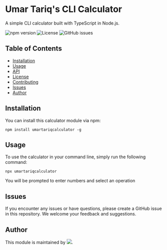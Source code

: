 # Umar Tariq's CLI Calculator

A simple CLI calculator built with TypeScript in Node.js.

![npm version](https://img.shields.io/npm/v/umartariqcalculator.svg)
![License](https://img.shields.io/npm/l/umartariqcalculator.svg)
![GitHub issues](https://img.shields.io/github/issues/Umar-Tariq/TypeScript-Calculator)

## Table of Contents

- [Installation](#installation)
- [Usage](#usage)
- [API](#api)
- [License](#license)
- [Contributing](#contributing)
- [Issues](#issues)
- [Author](#author)

## Installation

You can install this calculator module via npm:

```
npm install umartariqcalculator -g
```

## Usage

To use the calculator in your command line, simply run the following command:

```
npx umartariqcalculator
```

You will be prompted to enter numbers and select an operation

## Issues

If you encounter any issues or have questions, please create a GitHub issue in this repository. We welcome your feedback and suggestions.

## Author

This module is maintained by ![](https://github.com/Umar-Tariq).
